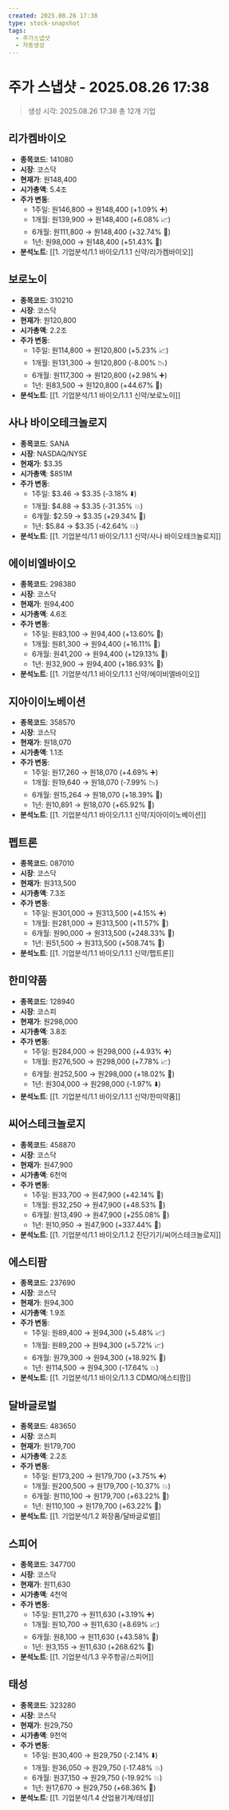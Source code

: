 ```yaml
---
created: 2025.08.26 17:38
type: stock-snapshot
tags:
  - 주가스냅샷
  - 자동생성
---
```


# 주가 스냅샷 - 2025.08.26 17:38

> 생성 시각: 2025.08.26 17:38
> 총 12개 기업


## 리가켐바이오
- **종목코드**: 141080
- **시장**: 코스닥
- **현재가**: 원148,400
- **시가총액**: 5.4조
- **주가 변동**:
  - 1주일: 원146,800 → 원148,400 (+1.09% ➕)
  - 1개월: 원139,900 → 원148,400 (+6.08% 📈)
  - 6개월: 원111,800 → 원148,400 (+32.74% 🚀)
  - 1년: 원98,000 → 원148,400 (+51.43% 🚀)
- **분석노트**: [[1. 기업분석/1.1 바이오/1.1.1 신약/리가켐바이오]]


## 보로노이
- **종목코드**: 310210
- **시장**: 코스닥
- **현재가**: 원120,800
- **시가총액**: 2.2조
- **주가 변동**:
  - 1주일: 원114,800 → 원120,800 (+5.23% 📈)
  - 1개월: 원131,300 → 원120,800 (-8.00% 📉)
  - 6개월: 원117,300 → 원120,800 (+2.98% ➕)
  - 1년: 원83,500 → 원120,800 (+44.67% 🚀)
- **분석노트**: [[1. 기업분석/1.1 바이오/1.1.1 신약/보로노이]]


## 사나 바이오테크놀로지
- **종목코드**: SANA
- **시장**: NASDAQ/NYSE
- **현재가**: $3.35
- **시가총액**: $851M
- **주가 변동**:
  - 1주일: $3.46 → $3.35 (-3.18% ⬇️)
  - 1개월: $4.88 → $3.35 (-31.35% 💥)
  - 6개월: $2.59 → $3.35 (+29.34% 🚀)
  - 1년: $5.84 → $3.35 (-42.64% 💥)
- **분석노트**: [[1. 기업분석/1.1 바이오/1.1.1 신약/사나 바이오테크놀로지]]


## 에이비엘바이오
- **종목코드**: 298380
- **시장**: 코스닥
- **현재가**: 원94,400
- **시가총액**: 4.6조
- **주가 변동**:
  - 1주일: 원83,100 → 원94,400 (+13.60% 🚀)
  - 1개월: 원81,300 → 원94,400 (+16.11% 🚀)
  - 6개월: 원41,200 → 원94,400 (+129.13% 🚀)
  - 1년: 원32,900 → 원94,400 (+186.93% 🚀)
- **분석노트**: [[1. 기업분석/1.1 바이오/1.1.1 신약/에이비엘바이오]]


## 지아이이노베이션
- **종목코드**: 358570
- **시장**: 코스닥
- **현재가**: 원18,070
- **시가총액**: 1.1조
- **주가 변동**:
  - 1주일: 원17,260 → 원18,070 (+4.69% ➕)
  - 1개월: 원19,640 → 원18,070 (-7.99% 📉)
  - 6개월: 원15,264 → 원18,070 (+18.39% 🚀)
  - 1년: 원10,891 → 원18,070 (+65.92% 🚀)
- **분석노트**: [[1. 기업분석/1.1 바이오/1.1.1 신약/지아이이노베이션]]


## 펩트론
- **종목코드**: 087010
- **시장**: 코스닥
- **현재가**: 원313,500
- **시가총액**: 7.3조
- **주가 변동**:
  - 1주일: 원301,000 → 원313,500 (+4.15% ➕)
  - 1개월: 원281,000 → 원313,500 (+11.57% 🚀)
  - 6개월: 원90,000 → 원313,500 (+248.33% 🚀)
  - 1년: 원51,500 → 원313,500 (+508.74% 🚀)
- **분석노트**: [[1. 기업분석/1.1 바이오/1.1.1 신약/펩트론]]


## 한미약품
- **종목코드**: 128940
- **시장**: 코스피
- **현재가**: 원298,000
- **시가총액**: 3.8조
- **주가 변동**:
  - 1주일: 원284,000 → 원298,000 (+4.93% ➕)
  - 1개월: 원276,500 → 원298,000 (+7.78% 📈)
  - 6개월: 원252,500 → 원298,000 (+18.02% 🚀)
  - 1년: 원304,000 → 원298,000 (-1.97% ⬇️)
- **분석노트**: [[1. 기업분석/1.1 바이오/1.1.1 신약/한미약품]]


## 씨어스테크놀로지
- **종목코드**: 458870
- **시장**: 코스닥
- **현재가**: 원47,900
- **시가총액**: 6천억
- **주가 변동**:
  - 1주일: 원33,700 → 원47,900 (+42.14% 🚀)
  - 1개월: 원32,250 → 원47,900 (+48.53% 🚀)
  - 6개월: 원13,490 → 원47,900 (+255.08% 🚀)
  - 1년: 원10,950 → 원47,900 (+337.44% 🚀)
- **분석노트**: [[1. 기업분석/1.1 바이오/1.1.2 진단기기/씨어스테크놀로지]]


## 에스티팜
- **종목코드**: 237690
- **시장**: 코스닥
- **현재가**: 원94,300
- **시가총액**: 1.9조
- **주가 변동**:
  - 1주일: 원89,400 → 원94,300 (+5.48% 📈)
  - 1개월: 원89,200 → 원94,300 (+5.72% 📈)
  - 6개월: 원79,300 → 원94,300 (+18.92% 🚀)
  - 1년: 원114,500 → 원94,300 (-17.64% 💥)
- **분석노트**: [[1. 기업분석/1.1 바이오/1.1.3 CDMO/에스티팜]]


## 달바글로벌
- **종목코드**: 483650
- **시장**: 코스피
- **현재가**: 원179,700
- **시가총액**: 2.2조
- **주가 변동**:
  - 1주일: 원173,200 → 원179,700 (+3.75% ➕)
  - 1개월: 원200,500 → 원179,700 (-10.37% 💥)
  - 6개월: 원110,100 → 원179,700 (+63.22% 🚀)
  - 1년: 원110,100 → 원179,700 (+63.22% 🚀)
- **분석노트**: [[1. 기업분석/1.2 화장품/달바글로벌]]


## 스피어
- **종목코드**: 347700
- **시장**: 코스닥
- **현재가**: 원11,630
- **시가총액**: 4천억
- **주가 변동**:
  - 1주일: 원11,270 → 원11,630 (+3.19% ➕)
  - 1개월: 원10,700 → 원11,630 (+8.69% 📈)
  - 6개월: 원8,100 → 원11,630 (+43.58% 🚀)
  - 1년: 원3,155 → 원11,630 (+268.62% 🚀)
- **분석노트**: [[1. 기업분석/1.3 우주항공/스피어]]


## 태성
- **종목코드**: 323280
- **시장**: 코스닥
- **현재가**: 원29,750
- **시가총액**: 9천억
- **주가 변동**:
  - 1주일: 원30,400 → 원29,750 (-2.14% ⬇️)
  - 1개월: 원36,050 → 원29,750 (-17.48% 💥)
  - 6개월: 원37,150 → 원29,750 (-19.92% 💥)
  - 1년: 원17,670 → 원29,750 (+68.36% 🚀)
- **분석노트**: [[1. 기업분석/1.4 산업용기계/태성]]

